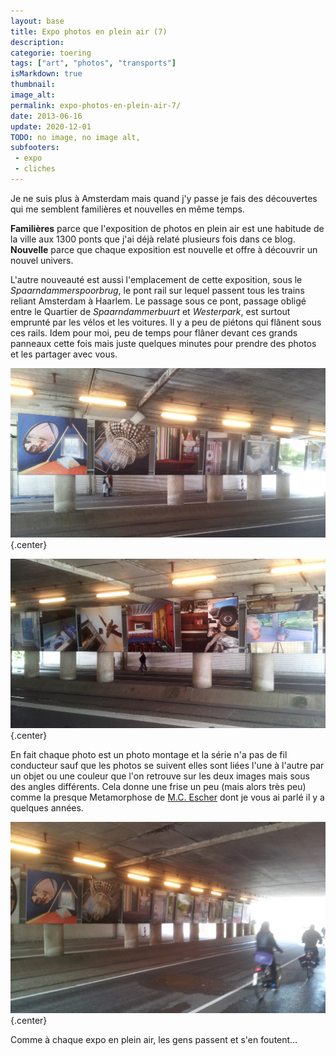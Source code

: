 ```yaml
---
layout: base
title: Expo photos en plein air (7)
description: 
categorie: toering
tags: ["art", "photos", "transports"]
isMarkdown: true
thumbnail: 
image_alt: 
permalink: expo-photos-en-plein-air-7/
date: 2013-06-16
update: 2020-12-01
TODO: no image, no image alt, 
subfooters:
 - expo
 - cliches
---
```




Je ne suis plus à Amsterdam mais quand j'y passe je fais des découvertes qui me semblent familières et nouvelles en même temps. 

**Familières** parce que l'exposition de photos en plein air est une habitude de la ville aux 1300 ponts que j'ai déjà relaté plusieurs fois dans ce blog. **Nouvelle** parce que chaque exposition est nouvelle et offre à découvrir un nouvel univers. 

L'autre nouveauté est aussi l'emplacement de cette exposition, sous le *Spaarndammerspoorbrug*, le pont rail sur lequel passent tous les trains reliant Amsterdam à Haarlem. Le passage sous ce pont, passage obligé entre le Quartier de *Spaarndammerbuurt* et *Westerpark*, est surtout emprunté par les vélos et les voitures. Il y a peu de piétons qui flânent sous ces rails. Idem pour moi, peu de temps pour flâner devant ces grands panneaux cette fois mais juste quelques minutes pour prendre des photos et les partager avec vous.

![Expo photos en plein air (7) à Spaarndammerbuurt](20130615_expo-photos-miroirs.jpg){.center}

![Expo photos en plein air (7) à Spaarndammerbuurt](20130615_expo-photos-salons-Spaarndammerbuurt.jpg){.center}

En fait chaque photo est un photo montage et la série n'a pas de fil conducteur sauf que les photos se suivent elles sont liées l'une à l'autre par un objet ou une couleur que l'on retrouve sur les deux images mais sous des angles différents. Cela donne une frise un peu (mais alors très peu) comme la presque Metamorphose de [M.C. Escher](/mauritz-cornelis-escher-in-het-paleis-van-den-haag) dont je vous ai parlé il y a quelques années.

![Expo photos en plein air (7) à Spaarndammerbuurt](20130615-expo-photo-velos.jpg){.center}

Comme à chaque expo en plein air, les gens passent et s'en foutent…


